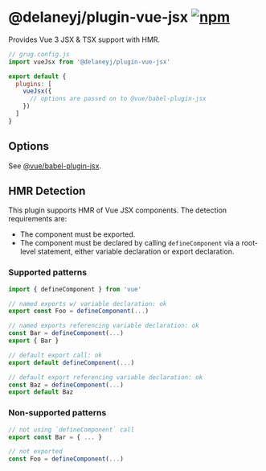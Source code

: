 # @delaneyj/plugin-vue-jsx [![npm](https://img.shields.io/npm/v/@delaneyj/plugin-vue-jsx.svg)](https://npmjs.com/package/@delaneyj/plugin-vue-jsx)

Provides Vue 3 JSX & TSX support with HMR.

```js
// grug.config.js
import vueJsx from '@delaneyj/plugin-vue-jsx'

export default {
  plugins: [
    vueJsx({
      // options are passed on to @vue/babel-plugin-jsx
    })
  ]
}
```

## Options

See [@vue/babel-plugin-jsx](https://github.com/vuejs/jsx-next).
## HMR Detection

This plugin supports HMR of Vue JSX components. The detection requirements are:

- The component must be exported.
- The component must be declared by calling `defineComponent` via a root-level statement, either variable declaration or export declaration.

### Supported patterns

```jsx
import { defineComponent } from 'vue'

// named exports w/ variable declaration: ok
export const Foo = defineComponent(...)

// named exports referencing variable declaration: ok
const Bar = defineComponent(...)
export { Bar }

// default export call: ok
export default defineComponent(...)

// default export referencing variable declaration: ok
const Baz = defineComponent(...)
export default Baz
```

### Non-supported patterns

```jsx
// not using `defineComponent` call
export const Bar = { ... }

// not exported
const Foo = defineComponent(...)
```